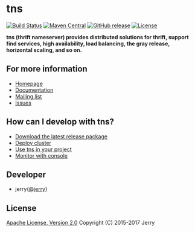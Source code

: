 # tns

[![Build Status](https://travis-ci.org/jerrysearch/tns.svg?branch=master)](https://travis-ci.org/jerrysearch/tns)
[![Maven Central](https://maven-badges.herokuapp.com/maven-central/com.github.jerrysearch/tns-all/badge.svg)](http://search.maven.org/#search%7Cga%7C1%7Cg%3A%22com.github.jerrysearch%22)
[![GitHub release](https://img.shields.io/badge/release-download-orange.svg)](https://github.com/jerrysearch/tns/releases)
[![License](https://img.shields.io/badge/license-Apache%202-4EB1BA.svg)](https://www.apache.org/licenses/LICENSE-2.0.html)

**tns (thrift nameserver) provides distributed solutions for thrift, support find services, high availability, load balancing, the gray release, horizontal scaling, and so on.**

## For more information

* [Homepage](https://github.com/jerrysearch/tns) 
* [Documentation](https://github.com/jerrysearch/tns/wiki)
* [Mailing list](https://groups.google.com/forum/?hl=en#!forum/thriftnameserver)
* [Issues](https://github.com/jerrysearch/tns/issues)

## How can I develop with tns?

* [Download the latest release package](https://github.com/jerrysearch/tns/releases)
* [Deploy cluster](https://github.com/jerrysearch/tns/wiki/deploy-cluster)
* [Use tns in your project](https://github.com/jerrysearch/tns/wiki/use-tns-in-your-project)
* [Monitor with console](https://github.com/jerrysearch/tns/wiki/monitor-with-console)

## Developer

* jerry([@jerry](https://github.com/jerrysearch))

## License

[Apache License, Version 2.0](http://www.apache.org/licenses/LICENSE-2.0.html) Copyright (C) 2015-2017 Jerry
